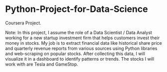 # Python-Project-for-Data-Science
Coursera Project.

Note:
In this project, I assume the role of a Data Scientist / Data Analyst working for a new startup investment firm that helps customers invest their money in stocks. My job is to extract financial data like historical share price and quarterly revenue reports from various sources using Python libraries and web-scraping on popular stocks. After collecting this data, I will visualize it in a dashboard to identify patterns or trends. The stocks I will work with are Tesla and GameStop.
